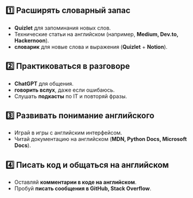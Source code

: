 ## 1️⃣ **Расширять словарный запас**  
- **Quizlet** для запоминания новых слов.  
- Технические статьи на английском (например, **Medium, Dev.to, Hackernoon**).  
- **словарик** для новые слова и выражения (**Quizlet** + **Notion**).  

## 2️⃣ **Практиковаться в разговоре**  
- **ChatGPT** для общения.  
- **говорить вслух**, даже если ошибаюсь. 
- Слушать **подкасты** по IT и повторяй фразы.  

## 3️⃣ **Развивать понимание английского**  
- Играй в игры с английским интерфейсом.  
- Читай документацию на английском (**MDN, Python Docs, Microsoft Docs**).  

## 4️⃣ **Писать код и общаться на английском**  
- Оставляй **комментарии в коде на английском**.  
- Пробуй **писать сообщения в GitHub, Stack Overflow**.  